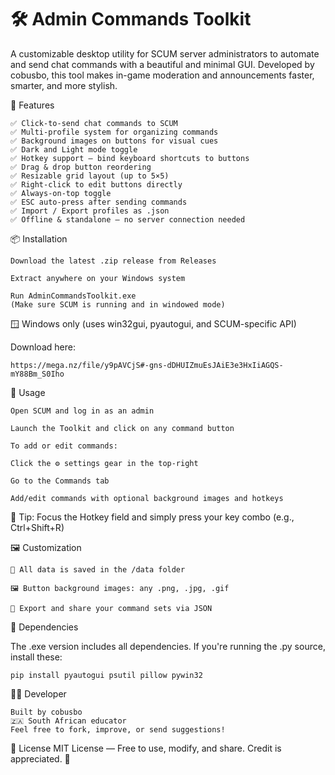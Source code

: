 # 🛠️ Admin Commands Toolkit
A customizable desktop utility for SCUM server administrators to automate and send chat commands with a beautiful and minimal GUI.
Developed by cobusbo, this tool makes in-game moderation and announcements faster, smarter, and more stylish.


🎯 Features
```
✅ Click-to-send chat commands to SCUM
✅ Multi-profile system for organizing commands
✅ Background images on buttons for visual cues
✅ Dark and Light mode toggle
✅ Hotkey support — bind keyboard shortcuts to buttons
✅ Drag & drop button reordering
✅ Resizable grid layout (up to 5×5)
✅ Right-click to edit buttons directly
✅ Always-on-top toggle
✅ ESC auto-press after sending commands
✅ Import / Export profiles as .json
✅ Offline & standalone – no server connection needed
```
📦 Installation
```
Download the latest .zip release from Releases

Extract anywhere on your Windows system

Run AdminCommandsToolkit.exe
(Make sure SCUM is running and in windowed mode)
```
🪟 Windows only (uses win32gui, pyautogui, and SCUM-specific API)

Download here:
```
https://mega.nz/file/y9pAVCjS#-gns-dDHUIZmuEsJAiE3e3HxIiAGQS-mY88Bm_S0Iho
```
🔧 Usage
```
Open SCUM and log in as an admin

Launch the Toolkit and click on any command button

To add or edit commands:

Click the ⚙️ settings gear in the top-right

Go to the Commands tab

Add/edit commands with optional background images and hotkeys
```
🎯 Tip: Focus the Hotkey field and simply press your key combo (e.g., Ctrl+Shift+R)

🖼️ Customization
```
📁 All data is saved in the /data folder

🖼️ Button background images: any .png, .jpg, .gif

💾 Export and share your command sets via JSON
```
🔐 Dependencies

The .exe version includes all dependencies.
If you're running the .py source, install these:

```
pip install pyautogui psutil pillow pywin32
```
🧑‍💻 Developer
```
Built by cobusbo
🇿🇦 South African educator
Feel free to fork, improve, or send suggestions!
```
📄 License
MIT License — Free to use, modify, and share.
Credit is appreciated. 🚀

